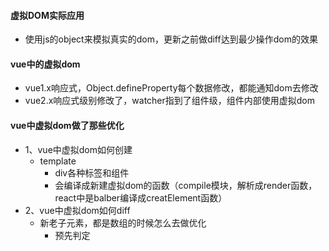 #### 虚拟DOM实际应用
- 使用js的object来模拟真实的dom，更新之前做diff达到最少操作dom的效果

#### vue中的虚拟dom
- vue1.x响应式，Object.defineProperty每个数据修改，都能通知dom去修改
- vue2.x响应式级别修改了，watcher指到了组件级，组件内部使用虚拟dom

#### vue中虚拟dom做了那些优化
- 1、vue中虚拟dom如何创建
  - template
    - div各种标签和组件
    - 会编译成新建虚拟dom的函数（compile模块，解析成render函数，react中是balber编译成creatElement函数）
- 2、vue中虚拟dom如何diff
  - 新老子元素，都是数组的时候怎么去做优化
    - 预先判定